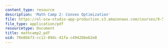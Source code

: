 ```yaml
---
content_type: resource
description: 'Math Camp 2: Convex Optimization'
file: https://ol-ocw-studio-app-production.s3.amazonaws.com/courses/9-520-statistical-learning-theory-and-applications-spring-2003/70e8bb73cc1289dc41fac4942bbeb2e8_mathcamp2.pdf
file_type: application/pdf
resourcetype: Document
title: mathcamp2.pdf
uid: 70e8bb73-cc12-89dc-41fa-c4942bbeb2e8
---
```

